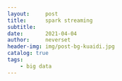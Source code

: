 ```yaml
---
layout:     post
title:      spark streaming
subtitle:   
date:       2021-04-04
author:     neverset
header-img: img/post-bg-kuaidi.jpg
catalog: true
tags:
    - big data
---
```




